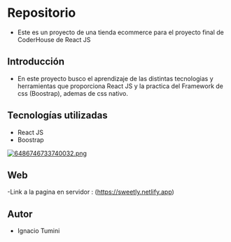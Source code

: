 # Repositorio

- Este es un proyecto de una tienda ecommerce para el proyecto final de CoderHouse de React JS

## Introducción

- En este proyecto busco el aprendizaje de las distintas tecnologias y herramientas que proporciona React JS y la practica del Framework de css (Boostrap), ademas de css nativo.

## Tecnologías utilizadas

- React JS
- Boostrap

[![6486746733740032.png](https://i.postimg.cc/DfDn75g4/6486746733740032.png)](https://postimg.cc/vDWpzrCG)

## Web

-Link a la pagina en servidor : (https://sweetly.netlify.app)

## Autor

- Ignacio Tumini
